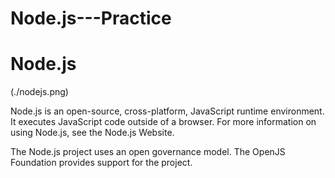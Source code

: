 # Node.js---Practice

# Node.js

(./nodejs.png)

Node.js is an open-source, cross-platform, JavaScript runtime environment. It executes JavaScript code outside of a browser. For more information on using Node.js, see the Node.js Website.

The Node.js project uses an open governance model. The OpenJS Foundation provides support for the project.
